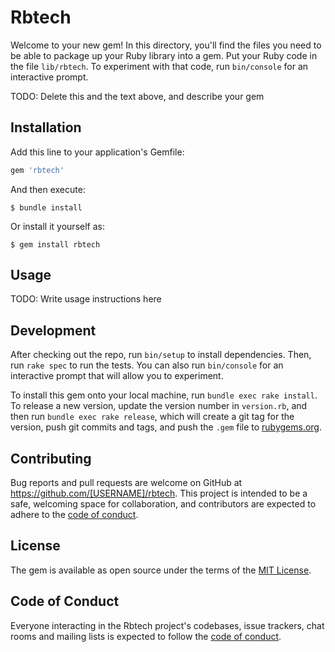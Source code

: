 # Rbtech

Welcome to your new gem! In this directory, you'll find the files you need to be able to package up your Ruby library into a gem. Put your Ruby code in the file `lib/rbtech`. To experiment with that code, run `bin/console` for an interactive prompt.

TODO: Delete this and the text above, and describe your gem

## Installation

Add this line to your application's Gemfile:

```ruby
gem 'rbtech'
```

And then execute:

    $ bundle install

Or install it yourself as:

    $ gem install rbtech

## Usage

TODO: Write usage instructions here

## Development

After checking out the repo, run `bin/setup` to install dependencies. Then, run `rake spec` to run the tests. You can also run `bin/console` for an interactive prompt that will allow you to experiment.

To install this gem onto your local machine, run `bundle exec rake install`. To release a new version, update the version number in `version.rb`, and then run `bundle exec rake release`, which will create a git tag for the version, push git commits and tags, and push the `.gem` file to [rubygems.org](https://rubygems.org).

## Contributing

Bug reports and pull requests are welcome on GitHub at https://github.com/[USERNAME]/rbtech. This project is intended to be a safe, welcoming space for collaboration, and contributors are expected to adhere to the [code of conduct](https://github.com/[USERNAME]/rbtech/blob/master/CODE_OF_CONDUCT.md).


## License

The gem is available as open source under the terms of the [MIT License](https://opensource.org/licenses/MIT).

## Code of Conduct

Everyone interacting in the Rbtech project's codebases, issue trackers, chat rooms and mailing lists is expected to follow the [code of conduct](https://github.com/[USERNAME]/rbtech/blob/master/CODE_OF_CONDUCT.md).
